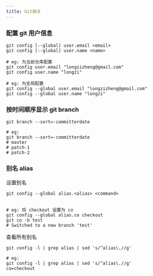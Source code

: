 ```yaml
---
title: Git相关
---
```


### 配置 git 用户信息

```shell
git config [--global] user.email <email>
git config [--global] user.name <name>

# eg: 为当前仓库配置
git config user.email "longzizheng@gmail.com"
git config user.name "longzi"

# eg: 为全局配置
git config --global user.email "longzizheng@gmail.com"
git config --global user.name "longzi"
```

### 按时间顺序显示 git branch

```shell
git branch --sort=-committerdate

# eg:
git branch --sort=-committerdate
# master
# patch-1
# patch-2
```

### 别名 alias

设置别名

```shell
git config --global alias.<alias> <command>


# eg: 将 checkout 设置为 co
git config --global alias.co checkout
git co -b test
# Switched to a new branch 'test'
```

查看所有别名

```shell
git config -l | grep alias | sed 's/^alias\.//g'

# eg:
git config -l | grep alias | sed 's/^alias\.//g'
co=checkout
```
